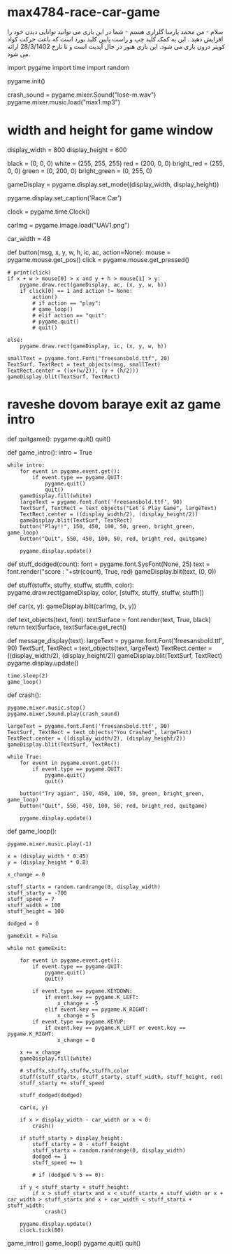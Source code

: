 # max4784-race-car-game 
سلام - من محمد پارسا گلزاری  هستم - شما در این بازی می توانید توانایی دیدن خود را افزایش دهید .
این به کمک کلید چپ و راست پایین کلید بورد است که باعث حرکت کواد کوپتر درون بازی می شود.
این بازی هنوز در حال آپدیت است و تا تارخ 28/3/1402 ارائه می شود.


import pygame
import time
import random

pygame.init()

crash_sound = pygame.mixer.Sound("lose-m.wav")
pygame.mixer.music.load("max1.mp3")


# width and  height for game window
display_width = 800
display_height = 600

black = (0, 0, 0)
white = (255, 255, 255)
red = (200, 0, 0)
bright_red = (255, 0, 0)
green = (0, 200, 0)
bright_green = (0, 255, 0)


gameDisplay = pygame.display.set_mode((display_width, display_height))

pygame.display.set_caption('Race Car')

clock = pygame.time.Clock()

carImg = pygame.image.load("UAV1.png")

car_width = 48


def button(msg, x, y, w, h, ic, ac, action=None):
    mouse = pygame.mouse.get_pos()
    click = pygame.mouse.get_pressed()

    # print(click)
    if x + w > mouse[0] > x and y + h > mouse[1] > y:
        pygame.draw.rect(gameDisplay, ac, (x, y, w, h))
        if click[0] == 1 and action != None:
            action()
            # if action == "play":
            # game_loop()
            # elif action == "quit":
            # pygame.quit()
            # quit()

    else:
        pygame.draw.rect(gameDisplay, ic, (x, y, w, h))

    smallText = pygame.font.Font("freesansbold.ttf", 20)
    TextSurf, TextRect = text_objects(msg, smallText)
    TextRect.center = ((x+(w/2)), (y + (h/2)))
    gameDisplay.blit(TextSurf, TextRect)

# raveshe dovom baraye exit az game intro


def quitgame():
    pygame.quit()
    quit()


def game_intro():
    intro = True

    while intro:
        for event in pygame.event.get():
            if event.type == pygame.QUIT:
                pygame.quit()
                quit()
        gameDisplay.fill(white)
        largeText = pygame.font.Font('freesansbold.ttf', 90)
        TextSurf, TextRect = text_objects("Let's Play Game", largeText)
        TextRect.center = ((display_width/2), (display_height/2))
        gameDisplay.blit(TextSurf, TextRect)
        button("Play!!", 150, 450, 100, 50, green, bright_green, game_loop)
        button("Quit", 550, 450, 100, 50, red, bright_red, quitgame)

        pygame.display.update()


def stuff_dodged(count):
    font = pygame.font.SysFont(None, 25)
    text = font.render("score : "+str(count), True, red)
    gameDisplay.blit(text, (0, 0))


def stuff(stuffx, stuffy, stuffw, stuffh, color):
    pygame.draw.rect(gameDisplay, color, [stuffx, stuffy, stuffw, stuffh])


def car(x, y):
    gameDisplay.blit(carImg, (x, y))


def text_objects(text, font):
    textSurface = font.render(text, True, black)
    return textSurface, textSurface.get_rect()


def message_display(text):
    largeText = pygame.font.Font('freesansbold.ttf', 90)
    TextSurf, TextRect = text_objects(text, largeText)
    TextRect.center = ((display_width/2), (display_height/2))
    gameDisplay.blit(TextSurf, TextRect)
    pygame.display.update()

    time.sleep(2)
    game_loop()


def crash():

    pygame.mixer.music.stop()
    pygame.mixer.Sound.play(crash_sound)

    largeText = pygame.font.Font('freesansbold.ttf', 90)
    TextSurf, TextRect = text_objects("You Crashed", largeText)
    TextRect.center = ((display_width/2), (display_height/2))
    gameDisplay.blit(TextSurf, TextRect)

    while True:
        for event in pygame.event.get():
            if event.type == pygame.QUIT:
                pygame.quit()
                quit()

        button("Try agian", 150, 450, 100, 50, green, bright_green, game_loop)
        button("Quit", 550, 450, 100, 50, red, bright_red, quitgame)

        pygame.display.update()


def game_loop():

    pygame.mixer.music.play(-1)

    x = (display_width * 0.45)
    y = (display_height * 0.8)

    x_change = 0

    stuff_startx = random.randrange(0, display_width)
    stuff_starty = -700
    stuff_speed = 7
    stuff_width = 100
    stuff_height = 100

    dodged = 0

    gameExit = False

    while not gameExit:

        for event in pygame.event.get():
            if event.type == pygame.QUIT:
                pygame.quit()
                quit()

            if event.type == pygame.KEYDOWN:
                if event.key == pygame.K_LEFT:
                    x_change = -5
                elif event.key == pygame.K_RIGHT:
                    x_change = 5
            if event.type == pygame.KEYUP:
                if event.key == pygame.K_LEFT or event.key == pygame.K_RIGHT:
                    x_change = 0

        x += x_change
        gameDisplay.fill(white)

        # stuffx,stuffy,stuffw,stuffh,color
        stuff(stuff_startx, stuff_starty, stuff_width, stuff_height, red)
        stuff_starty += stuff_speed

        stuff_dodged(dodged)

        car(x, y)

        if x > display_width - car_width or x < 0:
            crash()

        if stuff_starty > display_height:
            stuff_starty = 0 - stuff_height
            stuff_startx = random.randrange(0, display_width)
            dodged += 1
            stuff_speed += 1

            # if (dodged % 5 == 0):

        if y < stuff_starty + stuff_height:
            if x > stuff_startx and x < stuff_startx + stuff_width or x + car_width > stuff_startx and x + car_width < stuff_startx + stuff_width:
                crash()

        pygame.display.update()
        clock.tick(80)


game_intro()
game_loop()
pygame.quit()
quit()
